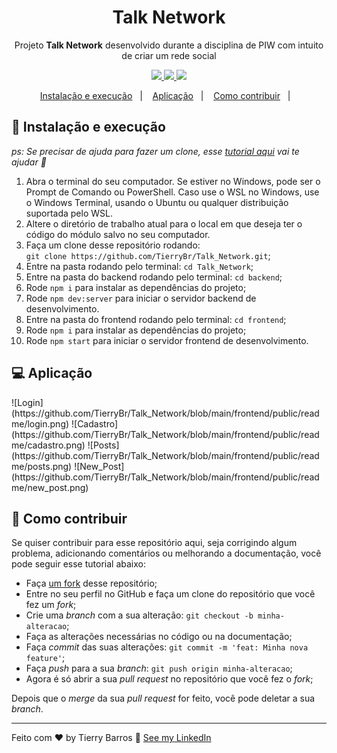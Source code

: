 <h1 align="center">Talk Network</h1>
<p align="center">Projeto <strong>Talk Network</strong> desenvolvido durante a disciplina de PIW com intuito de criar um rede social</p>
<p align="center">
  <a aria-label="Tierry" href="https://github.com/TierryBr">
    <img src="https://img.shields.io/badge/tierrybr-21.0-informational?logo=medium"></img>
  </a>
  <a aria-label="ReactJS" href="">
    <img src="https://img.shields.io/badge/reactjs-17.0.2-informational"></img>
  </a>
  <a aria-label="TypeScript" href="">
    <img src="https://img.shields.io/badge/typescript-4.3.5-informational"></img>
  </a>
</p>


<p align="center">
  <a href="#-instalação-e-execução">Instalação e execução</a>&nbsp;&nbsp;&nbsp;|&nbsp;&nbsp;&nbsp;
  <a href="#-aplicação">Aplicação</a>&nbsp;&nbsp;&nbsp;|&nbsp;&nbsp;&nbsp;
  <a href="#-como-contribuir">Como contribuir</a>&nbsp;&nbsp;&nbsp;|&nbsp;&nbsp;&nbsp;
</p>

## 🚀 Instalação e execução

_ps: Se precisar de ajuda para fazer um clone, esse [tutorial aqui](https://help.github.com/pt/github/creating-cloning-and-archiving-repositories/cloning-a-repository) vai te ajudar 💖_

1. Abra o terminal do seu computador. Se estiver no Windows, pode ser o Prompt de Comando ou PowerShell. Caso use o WSL no Windows, use o Windows Terminal, usando o Ubuntu ou qualquer distribuição suportada pelo WSL. 
2. Altere o diretório de trabalho atual para o local em que deseja ter o código do módulo salvo no seu computador.
3. Faça um clone desse repositório rodando: <br> `git clone https://github.com/TierryBr/Talk_Network.git`;
4. Entre na pasta rodando pelo terminal: `cd Talk_Network`;
5. Entre na pasta do backend rodando pelo terminal: `cd backend`;
6. Rode `npm i` para instalar as dependências do projeto;
7. Rode `npm dev:server` para iniciar o servidor backend de desenvolvimento.
8. Entre na pasta do frontend rodando pelo terminal: `cd frontend`;
9. Rode `npm i` para instalar as dependências do projeto;
7. Rode `npm start` para iniciar o servidor frontend de desenvolvimento.

## 💻 Aplicação

<blockquote class="imgur-embed-pub" lang="en" data-id="a/uXvGH61" data-context="false" ><a href="//imgur.com/a/uXvGH61"></a></blockquote><script async src="//s.imgur.com/min/embed.js" charset="utf-8"></script>
![Login](https://github.com/TierryBr/Talk_Network/blob/main/frontend/public/readme/login.png)
![Cadastro](https://github.com/TierryBr/Talk_Network/blob/main/frontend/public/readme/cadastro.png)
![Posts](https://github.com/TierryBr/Talk_Network/blob/main/frontend/public/readme/posts.png)
![New_Post](https://github.com/TierryBr/Talk_Network/blob/main/frontend/public/readme/new_post.png)

## 🤔 Como contribuir

Se quiser contribuir para esse repositório aqui, seja corrigindo algum problema, adicionando comentários ou melhorando a documentação, você pode seguir esse tutorial abaixo:

- Faça [um fork](https://help.github.com/pt/github/getting-started-with-github/fork-a-repo) desse repositório;
- Entre no seu perfil no GitHub e faça um clone do repositório que você fez um *fork*;
- Crie uma *branch* com a sua alteração: `git checkout -b minha-alteracao`;
- Faça as alterações necessárias no código ou na documentação;
- Faça *commit* das suas alterações: `git commit -m 'feat: Minha nova feature'`;
- Faça *push* para a sua *branch*: `git push origin minha-alteracao`;
- Agora é só abrir a sua *pull request* no repositório que você fez o *fork*;

Depois que o *merge* da sua *pull request* for feito, você pode deletar a sua *branch*.


---
Feito com ♥ by Tierry Barros :wave: [See my LinkedIn](https://www.linkedin.com/in/tierrybrs/)
